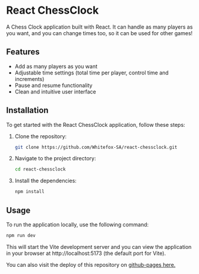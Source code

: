 # React ChessClock

A Chess Clock application built with React. It can handle as many players as you want, and you can change times too, so it can be used for other games!

## Features

- Add as many players as you want
- Adjustable time settings (total time per player, control time and increments)
- Pause and resume functionality
- Clean and intuitive user interface

## Installation

To get started with the React ChessClock application, follow these steps:

1. Clone the repository:
    ```bash
    git clone https://github.com/Whitefox-SA/react-chessclock.git
    ```
2. Navigate to the project directory:
    ```bash
    cd react-chessclock
    ```
3. Install the dependencies:
    ```bash
    npm install
    ```

## Usage

To run the application locally, use the following command:

```bash
npm run dev
```

This will start the Vite development server and you can view the application in your browser at http://localhost:5173 (the default port for Vite).

You can also visit the deploy of this repository on [github-pages here.](https://whitefox-sa.github.io/react-chessclock/) 


